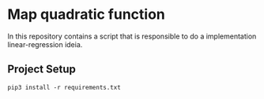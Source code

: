 # Map quadratic function

In this repository contains a script that is responsible to do a
implementation linear-regression ideia.

## Project Setup

```
pip3 install -r requirements.txt
```
